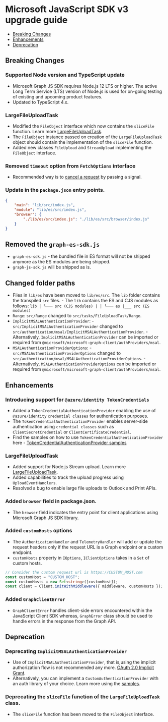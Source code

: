 # Microsoft JavaScript SDK v3 upgrade guide

-   [Breaking Changes](#Breaking-Changes)
-   [Enhancements](#Enhancements)
-   [Deprecation](#Deprecation)

## Breaking Changes

### Supported Node version and TypeScript update

-   Microsoft Graph JS SDK requires Node.js 12 LTS or higher. The active Long Term Service (LTS) version of Node.js is used for on-going testing of existing and upcoming product features.
-   Updated to TypeScript 4.x.

### LargeFileUploadTask

-   Modified the `FileObject` interface which now contains the `sliceFile` function. Learn more [LargeFileUploadTask](../docs/tasks/LargeFileUploadTask.md).
-   The `FileObject` instance passed on creation of the `LargeFileUploadTask` object should contain the implementation of the `sliceFile` function.
-   Added new classes `FileUpload` and `StreamUpload` implementing the `FileObject` interface.

### Removed `timeout` option from `FetchOptions` interface

-   Recommended way is to [cancel a request](../docs/CancellingAHTTPRequest.md) by passing a signal.

### Update in the `package.json` entry points.

```json
{
	"main": "lib/src/index.js",
	"module": "lib/es/src/index.js",
	"browser": {
		"./lib/es/src/index.js": "./lib/es/src/browser/index.js"
	}
}
```

## Removed the `graph-es-sdk.js`

-   `graph-es-sdk.js` - the bundled file in ES format will not be shipped anymore as the ES modules are being shipped.
-   `graph-js-sdk.js` will be shipped as is.

## Changed folder paths

-   Files in `lib/es` have been moved to `lib/es/src`. The `lib` folder contains the transpiled `src` files. - The `lib` contains the ES and CJS modules as follows: `lib │ └─── src (CJS modules) | │ └─── es |___ src (ES modules)`
-   `Range`: `src/Range` changed to `src/tasks/FileUploadTask/Range`.
-   `ImplicitMSALAuthenticationProvider`: - `src/ImplicitMSALAuthenticationProvider` changed to `src/authentication/msal/ImplicitMSALAuthenticationProvider`. - Alternatively, `ImplicitMSALAuthenticationProvider` can be imported or required from `@microsoft/microsoft-graph-client/authProviders/msal`.
-   `MSALAuthenticationProviderOptions`: - `src/MSALAuthenticationProviderOptions` changed to `src/authentication/msal/MSALAuthenticationProviderOptions`. - Alternatively, `MSALAuthenticationProviderOptions` can be imported or required from `@microsoft/microsoft-graph-client/authProviders/msal`.

## Enhancements

### Introducing support for `@azure/identity TokenCredentials`

-   Added a `TokenCredentialAuthenticationProvider` enabling the use of `@azure/identity` `credential classes` for authentication purposes.
-   The `TokenCredentialAuthenticationProvider` enables server-side authentication using `credential classes` such as `ClientSecretCredential` or `ClientCertificateCredential`.
-   Find the samples on how to use `TokenCredentialAuthenticationProvider` here - [TokenCredentialAuthenticationProvider samples](../samples/tokenCredentialSamples)

### LargeFileUploadTask

-   Added support for Node.js Stream upload. Learn more [LargeFileUploadTask](../docs/tasks/LargeFileUploadTask.md).
-   Added capabilities to track the upload progress using `UploadEventHandlers`.
-   Resolved a bug to enable large file uploads to Outlook and Print APIs.

### Added `browser` field in package.json.

-   The `browser` field indicates the entry point for client applications using Microsoft Graph JS SDK library.

### Added `customHosts` options

-   The `AuthenticationHandler` and `TelemetryHandler` will add or update the request headers only if the request URL is a Graph endpoint or a custom endpoint.
-   `customHosts` property in `IOptions`, `IClientOptions` takes in a `Set` of custom hosts.

```typescript
// Consider the custom request url is https://CUSTOM_HOST.com
const customHost = "CUSTOM_HOST";
const customHosts = new Set<string>([customHost]);
const client = Client.initWithMiddleware({ middleware, customHosts });
```

### Added `GraphClientError`

-   `GraphClientError` handles client-side errors encountered within the JavaScript Client SDK whereas, `GraphError` class should be used to handle errors in the response from the Graph API.

## Deprecation

### Deprecating `ImplicitMSALAuthenticationProvider`

-   Use of `ImplicitMSALAuthenticationProvider`, that is,using the implicit authorization flow is not recommended any more. [OAuth 2.0 Implicit Grant](https://oauth.net/2/grant-types/implicit/).
-   Alternatively, you can implement a `CustomAuthenticationProvider` with an auth library of your choice. Learn more using the [samples](https://github.com/microsoftgraph/msgraph-sdk-javascript#samples-and-tutorials).

### Deprecating the `sliceFile` function of the `LargeFileUploadTask` class.

-   The `sliceFile` function has been moved to the `FileObject` interface.
